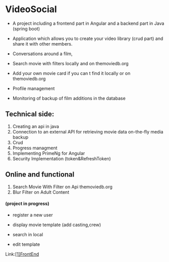 # VideoSocial

- A project including a frontend part in Angular and a backend part in Java (spring boot)

- Application which allows you to create your video library (crud part) and share it with other members.

- Conversations around a film,

- Search movie with filters locally and on  themoviedb.org

- Add your own movie card if you can t find it locally or on  themoviedb.org

- Profile management

- Monitoring of backup of film additions in the database


## Technical side:
1. Creating an api in java
2. Connection to an external API for retrieving movie data on-the-fly media backup
3. Crud
4. Progress managment
5. Implementing PrimeNg for Angular
6. Security Implementation (token&RefreshToken)

## Online and functional
1. Search Movie With Filter on Api themoviedb.org
2. Blur Filter on Adult Content

#### (**project in progress**)
- register a new user
  
- display movie template (add casting,crew)
  
- search in local
  
- edit template

Link:[[1]FrontEnd][linkFrontEnd]






[linkFrontEnd]: http://markusemile.be/myapp/socialvideo/ "FronfEnd"
